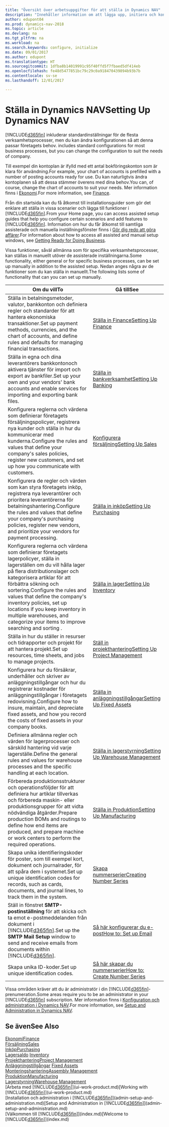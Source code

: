 ```yaml
---
title: "Översikt över arbetsuppgifter för att ställa in Dynamics NAV"
description: "Innehåller information om att lägga upp, initiera och konfigurera Dynamics NAV för att passa dina behov."
author: edupont04
ms.prod: dynamics-nav-2018
ms.topic: article
ms.devlang: na
ms.tgt_pltfrm: na
ms.workload: na
ms.search.keywords: configure, initialize
ms.date: 09/01/2017
ms.author: edupont
ms.translationtype: HT
ms.sourcegitcommit: 1dfba8b14019991c95f40ffd5f7fbaed5df414eb
ms.openlocfilehash: fe48d5477851bc79c29c0a918470439894b93b7b
ms.contentlocale: sv-se
ms.lasthandoff: 12/01/2017

---
```

# <a name="setting-up-dynamics-nav"></a><span data-ttu-id="90446-103">Ställa in Dynamics NAV</span><span class="sxs-lookup"><span data-stu-id="90446-103">Setting Up Dynamics NAV</span></span>
[!INCLUDE[d365fin](includes/d365fin_md.md)]<span data-ttu-id="90446-104"> inkluderar standardinställningar för de flesta verksamhetsprocesser, men du kan ändra konfigurationen så att denna passar företagets behov.</span><span class="sxs-lookup"><span data-stu-id="90446-104"> includes standard configurations for most business processes, but you can change the configuration to suit the needs of company.</span></span>

<span data-ttu-id="90446-105">Till exempel din kontoplan är ifylld med ett antal bokföringskonton som är klara för användning.</span><span class="sxs-lookup"><span data-stu-id="90446-105">For example, your chart of accounts is prefilled with a number of posting accounts ready for use.</span></span> <span data-ttu-id="90446-106">Du kan naturligtvis ändra kontoplanen så att dessa stämmer överens med dina behov.</span><span class="sxs-lookup"><span data-stu-id="90446-106">You can, of course, change the chart of accounts to suit your needs.</span></span> <span data-ttu-id="90446-107">Mer information finns i [Ekonomi](finance.md).</span><span class="sxs-lookup"><span data-stu-id="90446-107">For more information, see [Finance](finance.md).</span></span>

<span data-ttu-id="90446-108">Från din startsida kan du få åtkomst till installationsguider som gör det enklare att ställa in vissa scenarier och lägga till funktioner i [!INCLUDE[d365fin](includes/d365fin_md.md)].</span><span class="sxs-lookup"><span data-stu-id="90446-108">From your Home page, you can access assisted setup guides that help you configure certain scenarios and add features to [!INCLUDE[d365fin](includes/d365fin_md.md)].</span></span> <span data-ttu-id="90446-109">Information om hur du får åtkomst till samtliga assisterade och manuella inställningsfönster finns i [Gör dig redo att göra affärer](ui-get-ready-business.md).</span><span class="sxs-lookup"><span data-stu-id="90446-109">For information about how to access all assisted and manual setup windows, see [Getting Ready for Doing Business](ui-get-ready-business.md).</span></span>

<span data-ttu-id="90446-110">Vissa funktioner, såväl allmänna som för specifika verksamhetsprocesser, kan ställas in manuellt utöver de assisterade inställningarna.</span><span class="sxs-lookup"><span data-stu-id="90446-110">Some functionality, either general or for specific business processes, can be set up manually in addition to the assisted setup.</span></span> <span data-ttu-id="90446-111">Nedan anges några av de funktioner som du kan ställa in manuellt.</span><span class="sxs-lookup"><span data-stu-id="90446-111">The following lists some of functionality that can you can set up manually.</span></span>

| <span data-ttu-id="90446-112">Om du vill</span><span class="sxs-lookup"><span data-stu-id="90446-112">To</span></span> | <span data-ttu-id="90446-113">Gå till</span><span class="sxs-lookup"><span data-stu-id="90446-113">See</span></span> |
| --- | --- |
| <span data-ttu-id="90446-114">Ställa in betalningsmetoder, valutor, bankkonton och definiera regler och standarder för att hantera ekonomiska transaktioner.</span><span class="sxs-lookup"><span data-stu-id="90446-114">Set up payment methods, currencies, and the chart of accounts, and define rules and defaults for managing financial transactions.</span></span> |[<span data-ttu-id="90446-115">Ställa in Finance</span><span class="sxs-lookup"><span data-stu-id="90446-115">Setting Up Finance</span></span>](finance-setup-finance.md) |
| <span data-ttu-id="90446-116">Ställa in egna och dina leverantörers bankkontonoch aktivera tjänster för import och export av bankfiler.</span><span class="sxs-lookup"><span data-stu-id="90446-116">Set up your own and your vendors' bank accounts and enable services for importing and exporting bank files.</span></span> |[<span data-ttu-id="90446-117">Ställa in bankverksamhet</span><span class="sxs-lookup"><span data-stu-id="90446-117">Setting Up Banking</span></span>](bank-setup-banking.md) |
| <span data-ttu-id="90446-118">Konfigurera reglerna och värdena som definierar företagets försäljningspolicyer, registrera nya kunder och ställa in hur du kommunicerar med kunderna.</span><span class="sxs-lookup"><span data-stu-id="90446-118">Configure the rules and values that define your company's sales policies, register new customers, and set up how you communicate with customers.</span></span> |[<span data-ttu-id="90446-119">Konfigurera försäljning</span><span class="sxs-lookup"><span data-stu-id="90446-119">Setting Up Sales</span></span>](sales-setup-sales.md) |
| <span data-ttu-id="90446-120">Konfigurera de regler och värden som kan styra företagets inköp, registrera nya leverantörer och prioritera leverantörerna för betalningshantering.</span><span class="sxs-lookup"><span data-stu-id="90446-120">Configure the rules and values that define your company's purchasing policies, register new vendors, and prioritize your vendors for payment processing.</span></span> |[<span data-ttu-id="90446-121">Ställa in inköp</span><span class="sxs-lookup"><span data-stu-id="90446-121">Setting Up Purchasing</span></span>](purchasing-setup-purchasing.md) |
| <span data-ttu-id="90446-122">Konfigurera reglerna och värdena som definierar företagets lagerpolicyer, ställa in lagerställen om du vill hålla lager på flera distributionslager och kategorisera artiklar för att förbättra sökning och sortering.</span><span class="sxs-lookup"><span data-stu-id="90446-122">Configure the rules and values that define the company's inventory policies, set up locations if you keep inventory in multiple warehouses, and categorize your items to improve searching and sorting .</span></span> |[<span data-ttu-id="90446-123">Ställa in lager</span><span class="sxs-lookup"><span data-stu-id="90446-123">Setting Up Inventory</span></span>](inventory-setup-inventory.md) |
| <span data-ttu-id="90446-124">Ställa in hur du ställer in resurser och tidrapporter och projekt för att hantera projekt.</span><span class="sxs-lookup"><span data-stu-id="90446-124">Set up resources, time sheets, and jobs to manage projects.</span></span> |[<span data-ttu-id="90446-125">Ställ in projekthantering</span><span class="sxs-lookup"><span data-stu-id="90446-125">Setting Up Project Management</span></span>](projects-setup-projects.md) |
| <span data-ttu-id="90446-126">Konfigurera hur du försäkrar, underhåller och skriver av anläggningstillgångar och hur du registrerar kostnader för anläggningstillgångar i företagets redovisning.</span><span class="sxs-lookup"><span data-stu-id="90446-126">Configure how to insure, maintain, and depreciate fixed assets, and how you record the costs of fixed assets in your company books.</span></span> |[<span data-ttu-id="90446-127">Ställa in anläggningstillgångar</span><span class="sxs-lookup"><span data-stu-id="90446-127">Setting Up Fixed Assets</span></span>](fa-setup.md) |
|<span data-ttu-id="90446-128">Definiera allmänna regler och värden för lagerprocesser och särskild hantering vid varje lagerställe.</span><span class="sxs-lookup"><span data-stu-id="90446-128">Define the general rules and values for warehouse processes and the specific handling at each location.</span></span>|[<span data-ttu-id="90446-129">Ställa in lagerstyrning</span><span class="sxs-lookup"><span data-stu-id="90446-129">Setting Up Warehouse Management</span></span>](warehouse-setup-warehouse.md)|
|<span data-ttu-id="90446-130">Förbereda produktionsstrukturer och operationsföljder för att definiera hur artiklar tillverkas och förbereda maskin- eller produktionsgrupper för att vidta nödvändiga åtgärder.</span><span class="sxs-lookup"><span data-stu-id="90446-130">Prepare production BOMs and routings to define how end items are produced, and prepare machine or work centers to perform the required operations.</span></span>|[<span data-ttu-id="90446-131">Ställa in Produktion</span><span class="sxs-lookup"><span data-stu-id="90446-131">Setting Up Manufacturing</span></span>](production-configure-production-processes.md)|
| <span data-ttu-id="90446-132">Skapa unika identifieringskoder för poster, som till exempel kort, dokument och journalrader, för att spåra dem i systemet.</span><span class="sxs-lookup"><span data-stu-id="90446-132">Set up unique identification codes for records, such as cards, documents, and journal lines, to track them in the system.</span></span> |[<span data-ttu-id="90446-133">Skapa nummerserier</span><span class="sxs-lookup"><span data-stu-id="90446-133">Creating Number Series</span></span>](ui-create-number-series.md) |
| <span data-ttu-id="90446-134">Ställ in fönstret **SMTP-postinställning** för att skicka och ta emot e-postmeddelanden från dokument i [!INCLUDE[d365fin](includes/d365fin_md.md)].</span><span class="sxs-lookup"><span data-stu-id="90446-134">Set up the **SMTP Mail Setup** window to send and receive emails from documents within [!INCLUDE[d365fin](includes/d365fin_md.md)].</span></span> |[<span data-ttu-id="90446-135">Så här konfigurerar du e-post</span><span class="sxs-lookup"><span data-stu-id="90446-135">How to: Set up Email</span></span>](madeira-how-setup-email.md) |
| <span data-ttu-id="90446-136">Skapa unika ID-koder.</span><span class="sxs-lookup"><span data-stu-id="90446-136">Set up unique identification codes.</span></span> |[<span data-ttu-id="90446-137">Så här skapar du nummerserier</span><span class="sxs-lookup"><span data-stu-id="90446-137">How to: Create Number Series</span></span>](ui-create-number-series.md) |

<span data-ttu-id="90446-138">Vissa områden kräver att du är administratör i din [!INCLUDE[d365fin](includes/d365fin_md.md)]-prenumeration.</span><span class="sxs-lookup"><span data-stu-id="90446-138">Some areas require you to be an administrator in your [!INCLUDE[d365fin](includes/d365fin_md.md)] subscription.</span></span> <span data-ttu-id="90446-139">Mer information finns i [Konfiguration och administration i Dynamics NAV](admin-setup-and-administration.md).</span><span class="sxs-lookup"><span data-stu-id="90446-139">For more information, see [Setup and Administration in Dynamics NAV](admin-setup-and-administration.md).</span></span>  

## <a name="see-also"></a><span data-ttu-id="90446-140">Se även</span><span class="sxs-lookup"><span data-stu-id="90446-140">See Also</span></span>
[<span data-ttu-id="90446-141">Ekonomi</span><span class="sxs-lookup"><span data-stu-id="90446-141">Finance</span></span>](finance.md)  
[<span data-ttu-id="90446-142">Försäljning</span><span class="sxs-lookup"><span data-stu-id="90446-142">Sales</span></span>](sales-manage-sales.md)  
[<span data-ttu-id="90446-143">Inköp</span><span class="sxs-lookup"><span data-stu-id="90446-143">Purchasing</span></span>](purchasing-manage-purchasing.md)  
<span data-ttu-id="90446-144">[Lagersaldo](inventory-manage-inventory.md)  </span><span class="sxs-lookup"><span data-stu-id="90446-144">[Inventory](inventory-manage-inventory.md)  </span></span>  
[<span data-ttu-id="90446-145">Projekthantering</span><span class="sxs-lookup"><span data-stu-id="90446-145">Project Management</span></span>](projects-manage-projects.md)  
<span data-ttu-id="90446-146">[Anläggningstillgångar](fa-manage.md)  </span><span class="sxs-lookup"><span data-stu-id="90446-146">[Fixed Assets](fa-manage.md)  </span></span>  
[<span data-ttu-id="90446-147">Monteringshantering</span><span class="sxs-lookup"><span data-stu-id="90446-147">Assembly Management</span></span>](assembly-assemble-items.md)  
[<span data-ttu-id="90446-148">Produktion</span><span class="sxs-lookup"><span data-stu-id="90446-148">Manufacturing</span></span>](production-manage-manufacturing.md)  
[<span data-ttu-id="90446-149">Lagerstyrning</span><span class="sxs-lookup"><span data-stu-id="90446-149">Warehouse Management</span></span>](warehouse-manage-warehouse.md)  
<span data-ttu-id="90446-150">[Arbeta med [!INCLUDE[d365fin](includes/d365fin_md.md)]](ui-work-product.md)</span><span class="sxs-lookup"><span data-stu-id="90446-150">[Working with [!INCLUDE[d365fin](includes/d365fin_md.md)]](ui-work-product.md)</span></span>  
<span data-ttu-id="90446-151">[Installation och administration i [!INCLUDE[d365fin](includes/d365fin_md.md)]](admin-setup-and-administration.md)</span><span class="sxs-lookup"><span data-stu-id="90446-151">[Setup and Administration in [!INCLUDE[d365fin](includes/d365fin_md.md)]](admin-setup-and-administration.md)</span></span>  
<span data-ttu-id="90446-152">[Välkommen till [!INCLUDE[d365fin](includes/d365fin_md.md)]](index.md)</span><span class="sxs-lookup"><span data-stu-id="90446-152">[Welcome to [!INCLUDE[d365fin](includes/d365fin_md.md)]](index.md)</span></span>  

